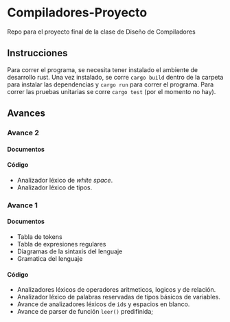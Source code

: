 # Compiladores-Proyecto
Repo para el proyecto final de la clase de Diseño de Compiladores

## Instrucciones 

Para correr el programa, se necesita tener instalado el ambiente de desarrollo rust. Una vez instalado, se corre `cargo build` dentro de la carpeta para instalar las dependencias y `cargo run` para correr el programa. Para correr las pruebas unitarias se corre `cargo test` (por el momento no hay).

## Avances

### Avance 2

#### **Documentos**


#### **Código**
- Analizador léxico de _white space_.
- Analizador léxico de tipos.

### Avance 1

#### **Documentos**
- Tabla de tokens
- Tabla de expresiones regulares
- Diagramas de la sintaxis del lenguaje
- Gramatica del lenguaje

#### **Código**
- Analizadores léxicos de operadores aritmeticos, logicos y de relación.
- Analizador léxico de palabras reservadas de tipos básicos de variables.
- Avance de analizadores léxicos de `id`s y espacios en blanco.
- Avance de parser de función `leer()` predifinida;